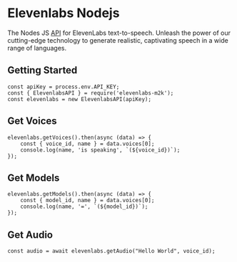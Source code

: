 # Elevenlabs Nodejs
The Nodes JS <a href="https://api.elevenlabs.io/docs">API</a> for ElevenLabs text-to-speech. Unleash the power of our cutting-edge technology to generate realistic, captivating speech in a wide range of languages.

## Getting Started
```
const apiKey = process.env.API_KEY;
const { ElevenlabsAPI } = require('elevenlabs-m2k');
const elevenlabs = new ElevenlabsAPI(apiKey);
```

## Get Voices
```
elevenlabs.getVoices().then(async (data) => {
    const { voice_id, name } = data.voices[0];
    console.log(name, 'is speaking', `(${voice_id})`);
});
```


## Get Models
```
elevenlabs.getModels().then(async (data) => {
    const { model_id, name } = data.voices[0];
    console.log(name, '=', `(${model_id})`);
});
```
 

## Get Audio
```
const audio = await elevenlabs.getAudio("Hello World", voice_id);
```